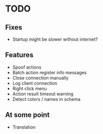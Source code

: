 # TODO

## Fixes

- Startup might be slower without internet?

## Features

- Spoof actions
- Batch action register info messages
- Close connection manually
- Log client connection
- Right click menu
- Action result timeout warning
- Detect colors / names in schema

## At some point

- Translation
